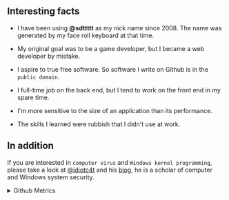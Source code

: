 ## Interesting facts

* I have been using **@sdttttt** as my nick name since 2008.
The name was generated by my face roll keyboard at that time.

* My original goal was to be a game developer, but I became a web developer by mistake.

* I aspire to true free software. So software I write on Github is in the `public domain`.

* I full-time job on the back end, but I tend to work on the front end in my spare time.

* I'm more sensitive to the size of an application than its performance.

* The skills I learned were rubbish that I didn't use at work. 

## In addition

If you are interested in `computer virus` and `Windows kernel programming`, please take a look at [@idiotc4t](https://github.com/idiotc4t) and his [blog](https://idiotc4t.gitbook.io/), he is a scholar of computer and Windows system security.


<details>
  
<summary>Github Metrics</summary>

![Metrics](/github-metrics.svg)

</details>
